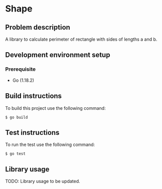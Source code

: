 # Shape 

## Problem description

A library to calculate perimeter of rectangle with sides of lengths a and b.  

## Development environment setup

### Prerequisite

- Go (1.18.2)

## Build instructions

To build this project use the following command:

    $ go build


## Test instructions

To run the test use the following command:

    $ go test

## Library usage

TODO: Library usage to be updated.
